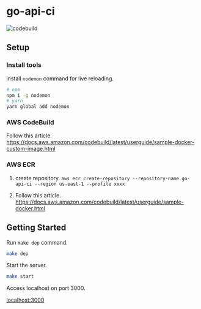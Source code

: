 # go-api-ci

![codebuild](https://codebuild.us-east-1.amazonaws.com/badges?uuid=eyJlbmNyeXB0ZWREYXRhIjoiK3BCTGJmdzFRYW5rZjdyN0dVMzhySStMQU5DQ0crZ0d1UFEwLzFyc3V0ekxlbmNLTmJFbXpiblFRWW5WZll5QUNJdUZiaFYyRUJKakhmZXRGN2toaEZrPSIsIml2UGFyYW1ldGVyU3BlYyI6IlpCWVBFbG16SmhMYnNUZ0YiLCJtYXRlcmlhbFNldFNlcmlhbCI6MX0%3D&branch=master)

## Setup

### Install tools

install `nodemon` command for live reloading.

```sh
# npm
npm i -g nodemon
# yarn
yarn global add nodemon
```

### AWS CodeBuild

Follow this article.
<https://docs.aws.amazon.com/codebuild/latest/userguide/sample-docker-custom-image.html>

### AWS ECR

1. create repository.
    `aws ecr create-repository --repository-name go-api-ci --region us-east-1 --profile xxxx`

2. Follow this article.
    <https://docs.aws.amazon.com/codebuild/latest/userguide/sample-docker.html>

## Getting Started

 Run `make dep` command.

```sh
make dep
```

Start the server.

```sh
make start
```

Access localhost on port 3000.

<localhost:3000>
